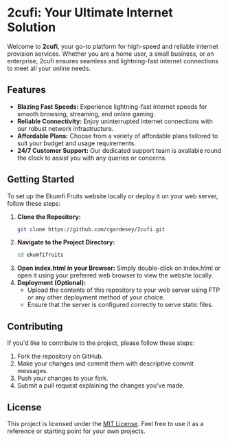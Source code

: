 # 2cufi: Your Ultimate Internet Solution

Welcome to **2cufi**, your go-to platform for high-speed and reliable internet provision services. Whether you are a home user, a small business, or an enterprise, 2cufi ensures seamless and lightning-fast internet connections to meet all your online needs.

## Features

- **Blazing Fast Speeds:** Experience lightning-fast internet speeds for smooth browsing, streaming, and online gaming.
- **Reliable Connectivity:** Enjoy uninterrupted internet connections with our robust network infrastructure.
- **Affordable Plans:** Choose from a variety of affordable plans tailored to suit your budget and usage requirements.
- **24/7 Customer Support:** Our dedicated support team is available round the clock to assist you with any queries or concerns.

## Getting Started

To set up the Ekumfi Fruits website locally or deploy it on your web server, follow these steps:

1. **Clone the Repository:**
   ```sh
   git clone https://github.com/cgardesey/2cufi.git
2. **Navigate to the Project Directory:**
   ```sh
   cd ekumfifruits
3. **Open index.html in your Browser:**
   Simply double-click on index.html or open it using your preferred web browser to view the website locally.
4. **Deployment (Optional):**
   - Upload the contents of this repository to your web server using FTP or any other deployment method of your choice.
   - Ensure that the server is configured correctly to serve static files.
  
## Contributing

If you'd like to contribute to the project, please follow these steps:

1. Fork the repository on GitHub.
2. Make your changes and commit them with descriptive commit messages.
3. Push your changes to your fork.
4. Submit a pull request explaining the changes you've made. 

## License

This project is licensed under the [MIT License](https://opensource.org/licenses/MIT). Feel free to use it as a reference or starting point for your own projects.

